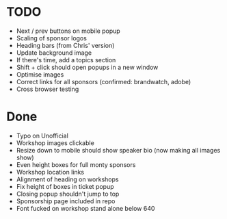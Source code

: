 # TODO

- Next / prev buttons on mobile popup
- Scaling of sponsor logos
- Heading bars (from Chris' version)
- Update background image
- If there's time, add a topics section
- Shift + click should open popups in a new window
- Optimise images
- Correct links for all sponsors (confirmed: brandwatch, adobe)
- Cross browser testing

# Done

- Typo on Unofficial 
- Workshop images clickable
- Resize down to mobile should show speaker bio (now making all images show)
- Even height boxes for full monty sponsors
- Workshop location links
- Alignment of heading on workshops
- Fix height of boxes in ticket popup
- Closing popup shouldn't jump to top
- Sponsorship page included in repo
- Font fucked on workshop stand alone below 640

